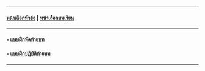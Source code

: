 
---
#### [หน้าเลือกหัวข้อ](README.md) | [หน้าเลือกบทเรียน](../README.md)
---
#### - [แบบฝึกหัดท้ายบท](1030.md)
#### - [แบบฝึกปฏิบัติท้ายบท](1050.md)
---
